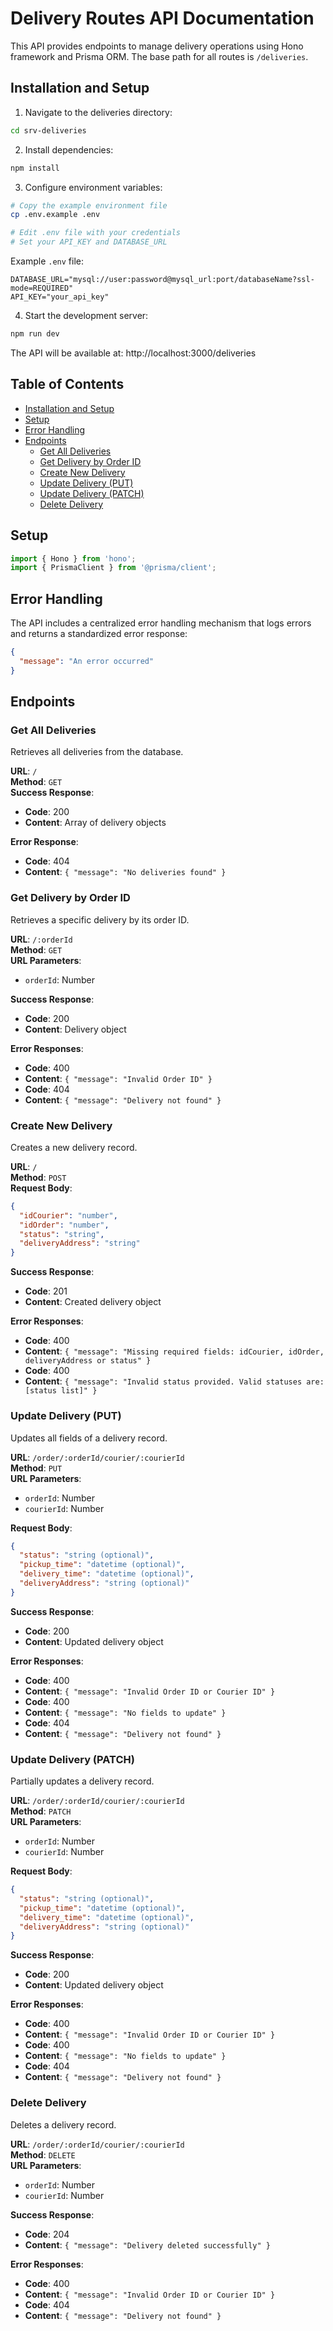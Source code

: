 # Delivery Routes API Documentation

This API provides endpoints to manage delivery operations using Hono framework and Prisma ORM. The base path for all routes is `/deliveries`.

## Installation and Setup

1. Navigate to the deliveries directory:
```bash
cd srv-deliveries
```

2. Install dependencies:
```bash
npm install
```

3. Configure environment variables:
```bash
# Copy the example environment file
cp .env.example .env

# Edit .env file with your credentials
# Set your API_KEY and DATABASE_URL
```

Example `.env` file:
```env
DATABASE_URL="mysql://user:password@mysql_url:port/databaseName?ssl-mode=REQUIRED"
API_KEY="your_api_key"
```

4. Start the development server:
```bash
npm run dev
```

The API will be available at: http://localhost:3000/deliveries

## Table of Contents
- [Installation and Setup](#installation-and-setup)
- [Setup](#setup)
- [Error Handling](#error-handling)
- [Endpoints](#endpoints)
  - [Get All Deliveries](#get-all-deliveries)
  - [Get Delivery by Order ID](#get-delivery-by-order-id)
  - [Create New Delivery](#create-new-delivery)
  - [Update Delivery (PUT)](#update-delivery-put)
  - [Update Delivery (PATCH)](#update-delivery-patch)
  - [Delete Delivery](#delete-delivery)

## Setup
```typescript
import { Hono } from 'hono';
import { PrismaClient } from '@prisma/client';
```

## Error Handling
The API includes a centralized error handling mechanism that logs errors and returns a standardized error response:
```json
{
  "message": "An error occurred"
}
```

## Endpoints

### Get All Deliveries
Retrieves all deliveries from the database.

**URL**: `/`  
**Method**: `GET`  
**Success Response**:
- **Code**: 200
- **Content**: Array of delivery objects

**Error Response**:
- **Code**: 404
- **Content**: `{ "message": "No deliveries found" }`

### Get Delivery by Order ID
Retrieves a specific delivery by its order ID.

**URL**: `/:orderId`  
**Method**: `GET`  
**URL Parameters**: 
- `orderId`: Number

**Success Response**:
- **Code**: 200
- **Content**: Delivery object

**Error Responses**:
- **Code**: 400
- **Content**: `{ "message": "Invalid Order ID" }`
- **Code**: 404
- **Content**: `{ "message": "Delivery not found" }`

### Create New Delivery
Creates a new delivery record.

**URL**: `/`  
**Method**: `POST`  
**Request Body**:
```json
{
  "idCourier": "number",
  "idOrder": "number",
  "status": "string",
  "deliveryAddress": "string"
}
```

**Success Response**:
- **Code**: 201
- **Content**: Created delivery object

**Error Responses**:
- **Code**: 400
- **Content**: `{ "message": "Missing required fields: idCourier, idOrder, deliveryAddress or status" }`
- **Code**: 400
- **Content**: `{ "message": "Invalid status provided. Valid statuses are: [status list]" }`

### Update Delivery (PUT)
Updates all fields of a delivery record.

**URL**: `/order/:orderId/courier/:courierId`  
**Method**: `PUT`  
**URL Parameters**:
- `orderId`: Number
- `courierId`: Number

**Request Body**:
```json
{
  "status": "string (optional)",
  "pickup_time": "datetime (optional)",
  "delivery_time": "datetime (optional)",
  "deliveryAddress": "string (optional)"
}
```

**Success Response**:
- **Code**: 200
- **Content**: Updated delivery object

**Error Responses**:
- **Code**: 400
- **Content**: `{ "message": "Invalid Order ID or Courier ID" }`
- **Code**: 400
- **Content**: `{ "message": "No fields to update" }`
- **Code**: 404
- **Content**: `{ "message": "Delivery not found" }`

### Update Delivery (PATCH)
Partially updates a delivery record.

**URL**: `/order/:orderId/courier/:courierId`  
**Method**: `PATCH`  
**URL Parameters**:
- `orderId`: Number
- `courierId`: Number

**Request Body**:
```json
{
  "status": "string (optional)",
  "pickup_time": "datetime (optional)",
  "delivery_time": "datetime (optional)",
  "deliveryAddress": "string (optional)"
}
```

**Success Response**:
- **Code**: 200
- **Content**: Updated delivery object

**Error Responses**:
- **Code**: 400
- **Content**: `{ "message": "Invalid Order ID or Courier ID" }`
- **Code**: 400
- **Content**: `{ "message": "No fields to update" }`
- **Code**: 404
- **Content**: `{ "message": "Delivery not found" }`

### Delete Delivery
Deletes a delivery record.

**URL**: `/order/:orderId/courier/:courierId`  
**Method**: `DELETE`  
**URL Parameters**:
- `orderId`: Number
- `courierId`: Number

**Success Response**:
- **Code**: 204
- **Content**: `{ "message": "Delivery deleted successfully" }`

**Error Responses**:
- **Code**: 400
- **Content**: `{ "message": "Invalid Order ID or Courier ID" }`
- **Code**: 404
- **Content**: `{ "message": "Delivery not found" }`